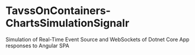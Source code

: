 # TavssOnContainers-ChartsSimulationSignalr
Simulation of Real-Time Event Source and WebSockets  of Dotnet Core App responses to Angular SPA
